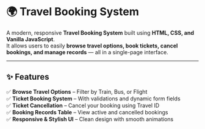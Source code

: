 # 🌍 Travel Booking System  

A modern, responsive **Travel Booking System** built using **HTML, CSS, and Vanilla JavaScript**.  
It allows users to easily **browse travel options, book tickets, cancel bookings, and manage records** — all in a single-page interface.  

---

## ✨ Features  

✅ **Browse Travel Options** – Filter by Train, Bus, or Flight  
✅ **Ticket Booking System** – With validations and dynamic form fields  
✅ **Ticket Cancellation** – Cancel your booking using Travel ID  
✅ **Booking Records Table** – View active and cancelled bookings  
✅ **Responsive & Stylish UI** – Clean design with smooth animations  

